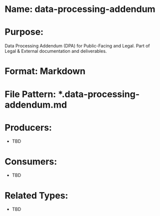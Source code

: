 # Name: data-processing-addendum

# Purpose:
Data Processing Addendum (DPA) for Public-Facing and Legal. Part of Legal & External documentation and deliverables.

# Format: Markdown

# File Pattern: *.data-processing-addendum.md

# Producers:
- TBD

# Consumers:
- TBD

# Related Types:
- TBD
